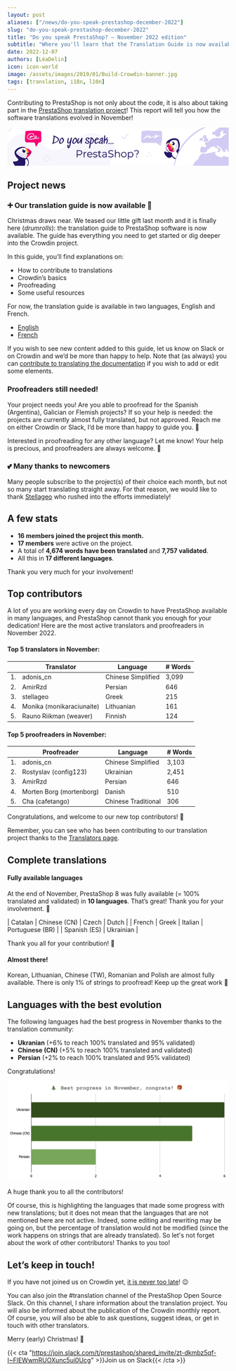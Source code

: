 ```yaml
---
layout: post
aliases: ["/news/do-you-speak-prestashop-december-2022"]
slug: "do-you-speak-prestashop-december-2022"
title: "Do you speak PrestaShop? – November 2022 edition"
subtitle: "Where you'll learn that the Translation Guide is now available"
date: 2022-12-07
authors: [LéaDelin]
icon: icon-world
image: /assets/images/2019/01/Build-Crowdin-banner.jpg
tags: [translation, i18n, l10n]
---
```


Contributing to PrestaShop is not only about the code, it is also about taking part in the [PrestaShop translation project](https://crowdin.com/project/prestashop-official)! This report will tell you how the software translations evolved in November!

![Crowdin Monthly banner](/assets/images/2019/01/Build-Crowdin-banner.jpg)

## Project news

### ➕ Our translation guide is now available 🎉

Christmas draws near. We teased our little gift last month and it is finally here (*drumrolls*): the translation guide to PrestaShop software is now available. The guide has everything you need to get started or dig deeper into the Crowdin project. 

In this guide, you’ll find explanations on:

* How to contribute to translations
* Crowdin’s basics
* Proofreading
* Some useful resources

For now, the translation guide is available in two languages, English and French.

* [English](https://docs.prestashop-project.org/translating-prestashop/)
* [French](https://docs.prestashop-project.org/translating-prestashop/v/french-2/)

If you wish to see new content added to this guide, let us know on Slack or on Crowdin and we’d be more than happy to help.
Note that (as always) you can [contribute to translating the documentation](https://docs.prestashop-project.org/translating-prestashop/translating-prestashop-software-basics/translating-documentation) if you wish to add or edit some elements. 

### Proofreaders still needed!

Your project needs you! Are you able to proofread for the Spanish (Argentina), Galician or Flemish projects? If so your help is needed: the projects are currently almost fully translated, but not approved. Reach me on either Crowdin or Slack, I’d be more than happy to guide you. 🙌

Interested in proofreading for any other language? Let me know! Your help is precious, and proofreaders are always welcome. 👏

### 💕 Many thanks to newcomers

Many people subscribe to the project(s) of their choice each month, but not so many start translating straight away. For that reason, we would like to thank [Stellageo](https://crowdin.com/profile/stellageo/activity) who rushed into the efforts immediately!

## A few stats

* **16 members joined the project this month.**
* **17 members** were active on the project.
* A total of **4,674 words have been translated** and **7,757 validated**.
* All this in **17 different languages**.
 
Thank you very much for your involvement! 

## Top contributors
 
A lot of you are working every day on Crowdin to have PrestaShop available in many languages, and PrestaShop cannot thank you enough for your dedication! Here are the most active translators and proofreaders in November 2022.
 
#### Top 5 translators in November:
 
| |Translator | Language | # Words
|-|---------- | -------- | ----------------
| 1. | adonis_cn | Chinese Simplified | 3,099
| 2. | AmirRzd | Persian | 646
| 3. | stellageo | Greek | 215
| 4. | Monika (monikaraciunaite) | Lithuanian | 161
| 5. | Rauno Riikman (weaver) | Finnish | 124

#### Top 5 proofreaders in November:
 
| | Proofreader | Language | # Words
|-| ---------- | -------- | ----------------
| 1. | adonis_cn | Chinese Simplified | 3,103
| 2. | Rostyslav (config123) | Ukrainian | 2,451
| 3. | AmirRzd | Persian | 646
| 4. | Morten Borg (mortenborg) | Danish | 510
| 5. | Cha (cafetango) | Chinese Traditional | 306


Congratulations, and welcome to our new top contributors! :clap:
 
Remember, you can see who has been contributing to our translation project thanks to the [Translators page](https://translators.prestashop.com/).
 
## Complete translations
 
#### Fully available languages
 
At the end of November, PrestaShop 8 was fully available (= 100% translated and validated) in **10 languages**. That’s great! Thank you for your involvement. :tada:
 
| Catalan | Chinese (CN) | Czech | Dutch |
| French | Greek | Italian | Portuguese (BR) |
| Spanish (ES) | Ukrainian | 

Thank you all for your contribution! :muscle: 

#### Almost there!

Korean, Lithuanian, Chinese (TW), Romanian and Polish are almost fully available. There is only 1% of strings to proofread! Keep up the great work 🎁

## Languages with the best evolution

The following languages had the best progress in November thanks to the translation community:
 
* **Ukranian** (+6% to reach 100% translated and 95% validated)
* **Chinese (CN)** (+5% to reach 100% translated and validated) 
* **Persian** (+2% to reach 100% translated and 95% validated)

Congratulations! 

![Best translation progress in November 2022](/assets/images/2022/12/build-crowdin-progress-november22.png)

A huge thank you to all the contributors!
 
Of course, this is highlighting the languages that made some progress with new translations; but it does not mean that the languages that are not mentioned here are not active. Indeed, some editing and rewriting may be going on, but the percentage of translation would not be modified (since the work happens on strings that are already translated). So let's not forget about the work of other contributors! Thanks to you too!

## Let’s keep in touch!

If you have not joined us on Crowdin yet, [it is never too late](https://crowdin.com/project/prestashop-official)! :wink:

You can also join the #translation channel of the PrestaShop Open Source Slack. On this channel, I share information about the translation project. You will also be informed about the publication of the Crowdin monthly report. Of course, you will also be able to ask questions, suggest ideas, or get in touch with other translators.

Merry (early) Christmas! 🎄

{{< cta "https://join.slack.com/t/prestashop/shared_invite/zt-dkmbz5qf-I~FlEWwmRUOXunc5ui0Ucg" >}}Join us on Slack{{< /cta >}}
